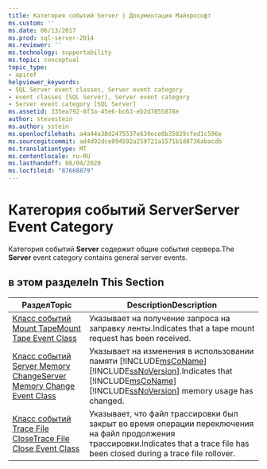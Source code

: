 ```yaml
---
title: Категория событий Server | Документация Майкрософт
ms.custom: ''
ms.date: 06/13/2017
ms.prod: sql-server-2014
ms.reviewer: ''
ms.technology: supportability
ms.topic: conceptual
topic_type:
- apiref
helpviewer_keywords:
- SQL Server event classes, Server event category
- event classes [SQL Server], Server event category
- Server event category [SQL Server]
ms.assetid: 335ea792-8f3a-45e6-bc63-eb2d7855878e
author: stevestein
ms.author: sstein
ms.openlocfilehash: a4a44a38d2475537e639ece0b35829cfed1c596e
ms.sourcegitcommit: ad4d92dce894592a259721a1571b1d8736abacdb
ms.translationtype: MT
ms.contentlocale: ru-RU
ms.lasthandoff: 08/04/2020
ms.locfileid: "87668879"
---
```

# <a name="server-event-category"></a><span data-ttu-id="356d1-102">Категория событий Server</span><span class="sxs-lookup"><span data-stu-id="356d1-102">Server Event Category</span></span>
  <span data-ttu-id="356d1-103">Категория событий **Server** содержит общие события сервера.</span><span class="sxs-lookup"><span data-stu-id="356d1-103">The **Server** event category contains general server events.</span></span>  
  
## <a name="in-this-section"></a><span data-ttu-id="356d1-104">в этом разделе</span><span class="sxs-lookup"><span data-stu-id="356d1-104">In This Section</span></span>  
  
|<span data-ttu-id="356d1-105">Раздел</span><span class="sxs-lookup"><span data-stu-id="356d1-105">Topic</span></span>|<span data-ttu-id="356d1-106">Description</span><span class="sxs-lookup"><span data-stu-id="356d1-106">Description</span></span>|  
|-----------|-----------------|  
|[<span data-ttu-id="356d1-107">Класс событий Mount Tape</span><span class="sxs-lookup"><span data-stu-id="356d1-107">Mount Tape Event Class</span></span>](mount-tape-event-class.md)|<span data-ttu-id="356d1-108">Указывает на получение запроса на заправку ленты.</span><span class="sxs-lookup"><span data-stu-id="356d1-108">Indicates that a tape mount request has been received.</span></span>|  
|[<span data-ttu-id="356d1-109">Класс событий Server Memory Change</span><span class="sxs-lookup"><span data-stu-id="356d1-109">Server Memory Change Event Class</span></span>](server-memory-change-event-class.md)|<span data-ttu-id="356d1-110">Указывает на изменения в использовании памяти [!INCLUDE[msCoName](../../includes/msconame-md.md)] [!INCLUDE[ssNoVersion](../../includes/ssnoversion-md.md)].</span><span class="sxs-lookup"><span data-stu-id="356d1-110">Indicates that [!INCLUDE[msCoName](../../includes/msconame-md.md)] [!INCLUDE[ssNoVersion](../../includes/ssnoversion-md.md)] memory usage has changed.</span></span>|  
|[<span data-ttu-id="356d1-111">Класс событий Trace File Close</span><span class="sxs-lookup"><span data-stu-id="356d1-111">Trace File Close Event Class</span></span>](trace-file-close-event-class.md)|<span data-ttu-id="356d1-112">Указывает, что файл трассировки был закрыт во время операции переключения на файл продолжения трассировки.</span><span class="sxs-lookup"><span data-stu-id="356d1-112">Indicates that a trace file has been closed during a trace file rollover.</span></span>|  
  
  
